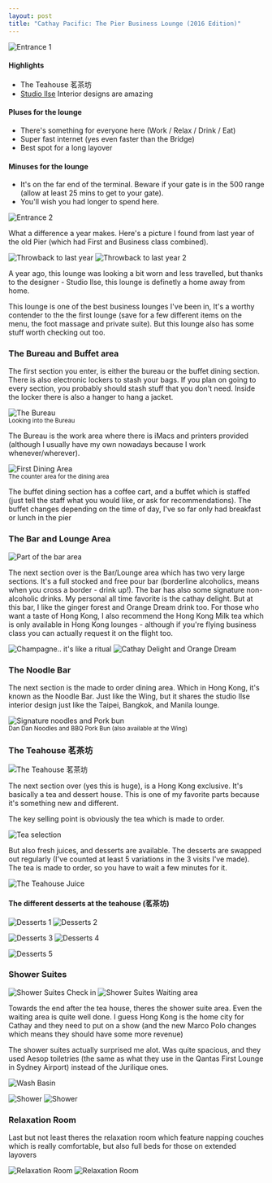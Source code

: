 ```yaml
---
layout: post
title: "Cathay Pacific: The Pier Business Lounge (2016 Edition)"
---
```

![Entrance 1](https://images.itinerantfoodie.com/thepierbusiness-hkg/thepierbusiness-entrance.png)

#### Highlights

* The Teahouse 茗茶坊
* [Studio Ilse](http://www.studioilse.com) Interior designs are amazing

#### Pluses for the lounge

* There's something for everyone here (Work / Relax / Drink / Eat)
* Super fast internet (yes even faster than the Bridge)
* Best spot for a long layover

#### Minuses for the lounge

* It's on the far end of the terminal. Beware if your gate is in the 500 range (allow at least 25 mins to get to your gate).
* You'll wish you had longer to spend here.

![Entrance 2](https://images.itinerantfoodie.com/thepierbusiness-hkg/thepierbusiness-entrance-1.png)

What a difference a year makes. Here's a picture I found from last year of the old Pier (which had First and Business class combined).

![Throwback to last year](https://images.itinerantfoodie.com/thepierbusiness-hkg/thepierbusiness-lastyear.png)
![Throwback to last year 2](https://images.itinerantfoodie.com/thepierbusiness-hkg/thepierbusiness-lastyear-2.png)

A year ago, this lounge was looking a bit worn and less travelled, but thanks to the designer - Studio Ilse, this lounge is definetly a home away from home.

This lounge is one of the best business lounges I've been in, It's a worthy contender to the the first lounge (save for a few different items on the menu, the foot massage and private suite). But this lounge also has some stuff worth checking out too.

### The Bureau and Buffet area

The first section you enter, is either the bureau or the buffet dining section. There is also electronic lockers to stash your bags. If you plan on going to every section, you probably should stash stuff that you don't need. Inside the locker there is also a hanger to hang a jacket.

![The Bureau](https://images.itinerantfoodie.com/thepierbusiness-hkg/thepierbusiness-thebureau.png)
<br /><sub>Looking into the Bureau</sub>

The Bureau is the work area where there is iMacs and printers provided (although I usually have my own nowadays because I work whenever/wherever).

![First Dining Area](https://images.itinerantfoodie.com/thepierbusiness-hkg/thepierbusiness-firstdiningarea.png)
<br /><sub>The counter area for the dining area</sub>

The buffet dining section has a coffee cart, and a buffet which is staffed (just tell the staff what you would like, or ask for recommendations). The buffet changes depending on the time of day, I've so far only had breakfast or lunch in the pier

### The Bar and Lounge Area

![Part of the bar area](https://images.itinerantfoodie.com/thepierbusiness-hkg/thepierbusiness-bararea.png)

The next section over is the Bar/Lounge area which has two very large sections. It's a full stocked and free pour bar (borderline alcoholics, means when you cross a border - drink up!). The bar has also some signature non-alcoholic drinks. My personal all time favorite is the cathay delight. But at this bar, I like the ginger forest and Orange Dream drink too. For those who want a taste of Hong Kong, I also recommend the Hong Kong Milk tea which is only available in Hong Kong lounges - although if you're flying business class you can actually request it on the flight too.

![Champagne.. it's like a ritual](https://images.itinerantfoodie.com/thepierbusiness-hkg/thepierbusiness-1.png)
![Cathay Delight and Orange Dream](https://images.itinerantfoodie.com/thepierbusiness-hkg/thepierbusiness-2.png)


### The Noodle Bar

The next section is the made to order dining area. Which in Hong Kong, it's known as the Noodle Bar. Just like the Wing, but it shares the studio Ilse interior design just like the Taipei, Bangkok, and Manila lounge.

![Signature noodles and Pork bun ](https://images.itinerantfoodie.com/thepierbusiness-hkg/thepierbusiness-signaturenoodles.png)
<br /><sub>Dan Dan Noodles and BBQ Pork Bun (also available at the Wing)</sub>

### The Teahouse 茗茶坊

![The Teahouse 茗茶坊](https://images.itinerantfoodie.com/thepierbusiness-hkg/thepierbusiness-teahouse.png)

The next section over (yes this is huge), is a Hong Kong exclusive. It's basically a tea and dessert house. This is one of my favorite parts because it's something new and different.

The key selling point is obviously the tea which is made to order.

![Tea selection](https://images.itinerantfoodie.com/thepierbusiness-hkg/thepierbusiness-teahouse-tea.png)


But also fresh juices, and desserts are available. The desserts are swapped out regularly (I've counted at least 5 variations in the 3 visits I've made). The tea is made to order, so you have to wait a few minutes for it.

![The Teahouse Juice](https://images.itinerantfoodie.com/thepierbusiness-hkg/thepierbusiness-teahouse-juice.png)

#### The different desserts at the teahouse (茗茶坊)

![Desserts 1](https://images.itinerantfoodie.com/thepierbusiness-hkg/thepierbusiness-teahouse-desserts.png)
![Desserts 2](https://images.itinerantfoodie.com/thepierbusiness-hkg/thepierbusiness-teahouse-desserts2.png)

![Desserts 3](https://images.itinerantfoodie.com/thepierbusiness-hkg/thepierbusiness-teahouse-desserts3.png)
![Desserts 4](https://images.itinerantfoodie.com/thepierbusiness-hkg/thepierbusiness-teahouse-desserts4.png)

![Desserts 5](https://images.itinerantfoodie.com/thepierbusiness-hkg/thepierbusiness-teahouse-desserts5.png)

### Shower Suites

![Shower Suites Check in ](https://images.itinerantfoodie.com/thepierbusiness-hkg/thepierbusiness-showersuiteentrance.png)
![Shower Suites Waiting area ](https://images.itinerantfoodie.com/thepierbusiness-hkg/thepierbusiness-showersuiteentrance2.png)

Towards the end after the tea house, theres the shower suite area. Even the waiting area is quite well done. I guess Hong Kong is the home city for Cathay and they need to put on a show (and the new Marco Polo changes which means they should have some more revenue)

The shower suites actually surprised me alot. Was quite spacious, and they used Aesop toiletries (the same as what they use in the Qantas First Lounge in Sydney Airport) instead of the Jurilique ones.

![Wash Basin](https://images.itinerantfoodie.com/thepierbusiness-hkg/thepierbusiness-bathroom-washbasin.png)

![Shower](https://images.itinerantfoodie.com/thepierbusiness-hkg/thepierbusiness-bathroom.png)
![Shower](https://images.itinerantfoodie.com/thepierbusiness-hkg/thepierbusiness-bathroom-2.png)

### Relaxation Room

Last but not least theres the relaxation room which feature napping couches which is really comfortable, but also full beds for those on extended layovers

![Relaxation Room](https://images.itinerantfoodie.com/thepierbusiness-hkg/thepierbusiness-restarea-2.png)
![Relaxation Room](https://images.itinerantfoodie.com/thepierbusiness-hkg/thepierbusiness-restarea.png)
